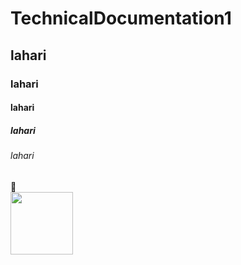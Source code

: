 # TechnicalDocumentation1
## lahari
### lahari
#### lahari
##### lahari
###### lahari
:walking:  
<img src="https://miro.medium.com/max/4000/1*J8O2xd9ZqxWr2x6EP4MHmg.png" width="100"   height="100"></img>
